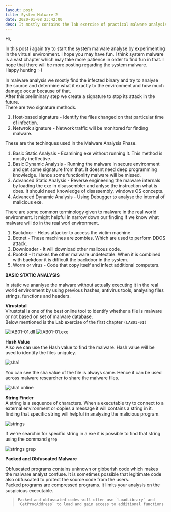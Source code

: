 ```yaml
---
layout: post
title: System Malware-2
date: 2020-01-08 23:42:00
desc: It mostly contains the lab exercise of practical malware analysis
---
```


Hi,  

In this post i again try to start the system malware analyse by experimenting in the virtual environment. I hope you may have fun. I think system malware is a vast chapter which may take more patience in order to find fun in that. I hope that there will be more posting regarding the system malware.  
Happy hunting :-)    

In malware analysis we mostly find the infected binary and try to analyse the source and determine what it exactly to the environment and how much damage occur because of that.  
After this preliminary step we create a signature to stop its attack in the future.  
There are two signature methods.  
1. Host-based signature - Identify the files changed on that particular time of infection.
2. Netwrok signature - Network traffic will be monitored for finding malware.  

These are the techinques used in the Malware Analysis Phase.

1. Basic Static Analysis - Examining exe without running it. This method is mostly ineffective.  
2. Basic Dynamic Analysis - Running the malware in secure environment and get some signature from that. It doesnt need deep programming knowledge. Hence some functionlity malware will be missed.  
3. Advanced Static Analysis - Reverse engineering the malware internals by loading the exe in disassembler and anlyse the instruction what is does. It should need knowledge of disassembly, windows OS concepts.  
4. Advanced Dynamic Analysis - Using Debugger to analyse the internal of malicious exe.  

There are some common terminology given to malware in the real world environment. It might helpful in narrow down our finding if we know what malware will do in the real worl environment.  

1. Backdoor - Helps attacker to access the victim machine
2. Botnet - These machines are zombies. Which are used to perform DDOS attack.
3. Downloader - It will download other malicous code.
4. Rootkit - It makes the other malware undetectale. When it is combined with backdoor it is difficult the backdoor in the system.  
5. Worm or virus - Code that copy itself and infect additional computers.  

**BASIC STATIC ANALYSIS**  

In static we ananlyse the malware without actually executing it in the real world environment by using previous hashes, antivirus tools, analysing files strings, functions and headers.  

**Virustotal**  
Virustotal is one of the best online tool to identify whether a file is malware or not based on set of malware database.  
Below mentioned is the Lab exercise of the first chapter `(LAB01-01)`  


![lAB01-01.dll](https://user-images.githubusercontent.com/17383454/72098048-bde5c980-3343-11ea-8440-3370113164ae.png)
![lAB01-01.exe](https://user-images.githubusercontent.com/17383454/72098050-be7e6000-3343-11ea-9726-3607ae61fa35.png)



**Hash Value**  
Also we can use the Hash value to find the malware. Hash value will be used to identify the files uniquley. 

![sha1](https://user-images.githubusercontent.com/17383454/72098874-65173080-3345-11ea-87e9-8febe3f0917a.png)

You can see the sha value of the file is always same. Hence it can be used across malware researcher to share the malware files.    

![sha1 online](https://user-images.githubusercontent.com/17383454/72098875-65173080-3345-11ea-84b8-57784ee0c251.png)



**String Finder**  
A string is a sequence of characters. When a executable try to connect to a external environment or copies a message it will contains a string in it.  
finding that specific string will helpful in analysing the malicious program.  

![strings](https://user-images.githubusercontent.com/17383454/72101840-a8749d80-334b-11ea-96e5-812c4ddc2ce3.png)

If we're searchin for specific string in a exe it is possible to find that string using the command `grep`  

![strings grep](https://user-images.githubusercontent.com/17383454/72101980-e8d41b80-334b-11ea-835e-2391778e4bc7.png)  



**Packed and Obfuscated Malware**

Obfuscated programs contains unknown or gibberish code which makes the malware analyst confuse. It is sometimes possible that legitimate code also obfuscated to protect the source code from the users.  
Packed programs are compressed programs. It limits your analysis on the suspicious executable.  

>```Packed and obfuscated codes will often use `LoadLibrary` and 'GetProcAddress` to load and gain access to additional functions```
















